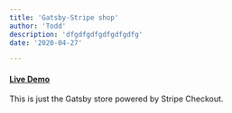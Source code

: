 ```yaml
---
title: 'Gatsby-Stripe shop'
author: 'Todd'
description: 'dfgdfgdfgdfgdfgdfg'
date: '2020-04-27'

---
```


#### [Live Demo](https://lucid-mahavira-38f7fd.netlify.app//) &nbsp;&nbsp;&nbsp;&nbsp;    


This is just the Gatsby store powered by Stripe Checkout. 